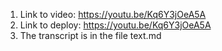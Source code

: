 1. Link to video: https://youtu.be/Kq6Y3jOeA5A
2. Link to deploy: https://youtu.be/Kq6Y3jOeA5A
3. The transcript is in the file text.md